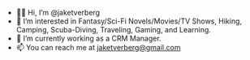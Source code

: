 - ✌🏻 Hi, I’m @jaketverberg
- 👀 I’m interested in Fantasy/Sci-Fi Novels/Movies/TV Shows, Hiking, Camping, Scuba-Diving, Traveling, Gaming, and Learning.
- 🌱 I’m currently working as a CRM Manager.
- 📫 You can reach me at jaketverberg@gmail.com
